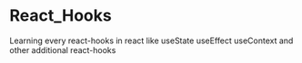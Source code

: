 # React_Hooks
Learning every react-hooks in react 
like useState useEffect useContext and other additional react-hooks
